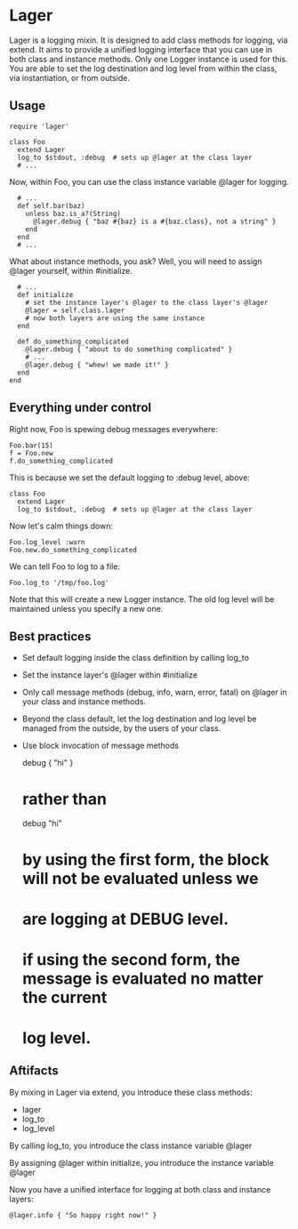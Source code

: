 Lager
=====
Lager is a logging mixin.  It is designed to add class methods for logging, via extend.  It aims to provide a unified logging interface that you can use in both class and instance methods.  Only one Logger instance is used for this.  You are able to set the log destination and log level from within the class, via instantiation, or from outside.

Usage
-----
    require 'lager'

    class Foo
      extend Lager
      log_to $stdout, :debug  # sets up @lager at the class layer
      # ...

Now, within Foo, you can use the class instance variable @lager for logging.

      # ...
      def self.bar(baz)
        unless baz.is_a?(String)
          @lager.debug { "baz #{baz} is a #{baz.class}, not a string" }
        end
      end
      # ...

What about instance methods, you ask?  Well, you will need to assign @lager yourself, within #initialize.

      # ...
      def initialize
        # set the instance layer's @lager to the class layer's @lager
        @lager = self.class.lager
        # now both layers are using the same instance
      end

      def do_something_complicated
        @lager.debug { "about to do something complicated" }
        # ...
        @lager.debug { "whew! we made it!" }
      end
    end

Everything under control
------------------------
Right now, Foo is spewing debug messages everywhere:

    Foo.bar(15)
    f = Foo.new
    f.do_something_complicated

This is because we set the default logging to :debug level, above:

    class Foo
      extend Lager
      log_to $stdout, :debug  # sets up @lager at the class layer

Now let's calm things down:

    Foo.log_level :warn
    Foo.new.do_something_complicated

We can tell Foo to log to a file:

    Foo.log_to '/tmp/foo.log'

Note that this will create a new Logger instance.  The old log level will be maintained unless you specify a new one.

Best practices
--------------
* Set default logging inside the class definition by calling log_to
* Set the instance layer's @lager within #initialize
* Only call message methods (debug, info, warn, error, fatal) on @lager in your class and instance methods.
* Beyond the class default, let the log destination and log level be managed from the outside, by the users of your class.
* Use block invocation of message methods

    debug { "hi" }
    # rather than
    debug "hi"

    # by using the first form, the block will not be evaluated unless we
    # are logging at DEBUG level.
    # if using the second form, the message is evaluated no matter the current
    # log level.

Aftifacts
---------
By mixing in Lager via extend, you introduce these class methods:
* lager
* log_to
* log_level

By calling log_to, you introduce the class instance variable @lager

By assigning @lager within initialize, you introduce the instance variable @lager

Now you have a unified interface for logging at both class and instance layers:

    @lager.info { "So happy right now!" }

